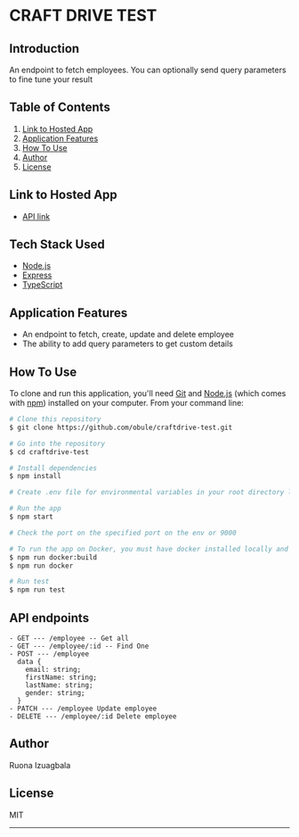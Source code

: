 # CRAFT DRIVE TEST

## Introduction

An endpoint to fetch employees. You can optionally send query parameters to fine tune your result

## Table of Contents

1. <a href="#hosted-app">Link to Hosted App</a>
2. <a href="#application-features">Application Features</a>
3. <a href="#how-to-use">How To Use</a>
4. <a href="#author">Author</a>
5. <a href="#license">License</a>

## Link to Hosted App

- [API link](https://sf-legacy-api.herokuapp.com/api/v1/items)

## Tech Stack Used

- [Node.js](https://nodejs.org/)
- [Express](https://expressjs.com/)
- [TypeScript](https://www.typescriptlang.org/)

## Application Features

- An endpoint to fetch, create, update and delete employee
- The ability to add query parameters to get custom details

## How To Use

To clone and run this application, you'll need [Git](https://git-scm.com) and [Node.js](https://nodejs.org/en/download/) (which comes with [npm](http://npmjs.com)) installed on your computer. From your command line:

```bash
# Clone this repository
$ git clone https://github.com/obule/craftdrive-test.git

# Go into the repository
$ cd craftdrive-test

# Install dependencies
$ npm install

# Create .env file for environmental variables in your root directory like the sample.env file and provide the keys

# Run the app
$ npm start

# Check the port on the specified port on the env or 9000

# To run the app on Docker, you must have docker installed locally and running
$ npm run docker:build
$ npm run docker

# Run test
$ npm run test
```

## API endpoints

```
- GET --- /employee -- Get all
- GET --- /employee/:id -- Find One
- POST --- /employee
  data {
    email: string;
    firstName: string;
    lastName: string;
    gender: string;
  }
- PATCH --- /employee Update employee
- DELETE --- /employee/:id Delete employee

```

## Author

Ruona Izuagbala

## License

MIT

---
